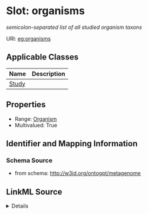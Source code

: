 # Slot: organisms
_semicolon-separated list of all studied organism taxons_


URI: [eg:organisms](http://w3id.org/ontogpt/environmental-metagenome/organisms)



<!-- no inheritance hierarchy -->




## Applicable Classes

| Name | Description |
| --- | --- |
[Study](Study.md) | 






## Properties

* Range: [Organism](Organism.md)
* Multivalued: True








## Identifier and Mapping Information







### Schema Source


* from schema: http://w3id.org/ontogpt/metagenome




## LinkML Source

<details>
```yaml
name: organisms
description: semicolon-separated list of all studied organism taxons
from_schema: http://w3id.org/ontogpt/metagenome
rank: 1000
multivalued: true
alias: organisms
owner: Study
domain_of:
- Study
range: Organism

```
</details>